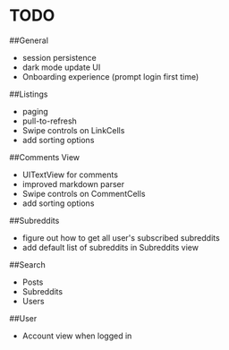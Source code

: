 # TODO

##General
* session persistence
* dark mode update UI
* Onboarding experience (prompt login first time)

##Listings
* paging
* pull-to-refresh
* Swipe controls on LinkCells
* add sorting options

##Comments View
* UITextView for comments
* improved markdown parser
* Swipe controls on CommentCells
* add sorting options

##Subreddits
* figure out how to get all user's subscribed subreddits
* add default list of subreddits in Subreddits view

##Search
* Posts
* Subreddits
* Users

##User
* Account view when logged in